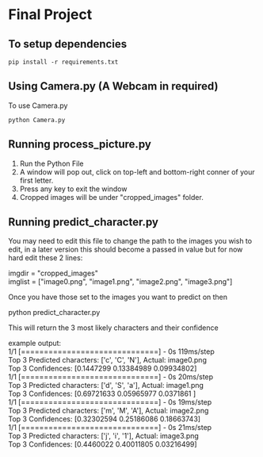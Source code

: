 # Final Project

## To setup dependencies
```
pip install -r requirements.txt
```

## Using Camera.py (A Webcam in required)
To use Camera.py
```
python Camera.py
```


## Running process_picture.py

1. Run the Python File
2. A window will pop out, click on top-left and bottom-right conner of your first letter.
3. Press any key to exit the window
4. Cropped images will be under "cropped_images" folder.

## Running predict_character.py

You may need to edit this file to change the path to the images you wish to edit, in a later version this should
become a passed in value but for now hard edit these 2 lines:

imgdir = "cropped_images"  
imglist = ["image0.png", "image1.png", "image2.png", "image3.png"]  

Once you have those set to the images you want to predict on then

python predict_character.py

This will return the 3 most likely characters and their confidence

example output:  
1/1 [==============================] - 0s 119ms/step   
Top 3 Predicted characters: ['c', 'C', 'N'], Actual: image0.png  
Top 3 Confidences: [0.1447299  0.13384989 0.09934802]  
1/1 [==============================] - 0s 20ms/step  
Top 3 Predicted characters: ['d', 'S', 'a'], Actual: image1.png  
Top 3 Confidences: [0.69721633 0.05965977 0.0371861 ]  
1/1 [==============================] - 0s 19ms/step  
Top 3 Predicted characters: ['m', 'M', 'A'], Actual: image2.png  
Top 3 Confidences: [0.32302594 0.25186086 0.18663743]  
1/1 [==============================] - 0s 21ms/step  
Top 3 Predicted characters: ['j', 'i', '1'], Actual: image3.png  
Top 3 Confidences: [0.4460022  0.40011805 0.03216499]  

